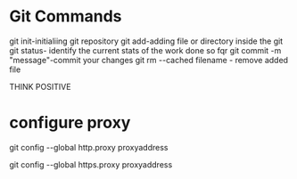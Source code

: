 Git Commands
============

git init-initialiing git repository
git add-adding file or directory inside the git
git status- identify the current stats of the work done so fqr
git commit -m "message"-commit your changes
git rm --cached filename - remove added file


THINK POSITIVE



configure proxy
===============

git config --global http.proxy proxyaddress

git config --global https.proxy proxyaddress
